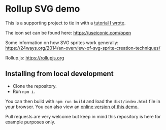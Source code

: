 # Rollup SVG demo

This is a supporting project to tie in with a [tutorial I wrote](http://neilinscotland.net/2017/06/10/creating-an-svg-…et-with-rollupjs/).

The icon set can be found here:
https://useiconic.com/open

Some information on how SVG sprites work generally:
https://24ways.org/2014/an-overview-of-svg-sprite-creation-techniques/

Rollup.js:
https://rollupjs.org

## Installing from local development

 - Clone the repository.
 - Run `npm i`.

You can then build with `npm run build` and load the `dist/index.html` file in
your browser. You can also view an [online version of this demo](http://neilinscotland.net/rollup-svg/).

Pull requests are very welcome but keep in mind this repository is here for
example purposes only.